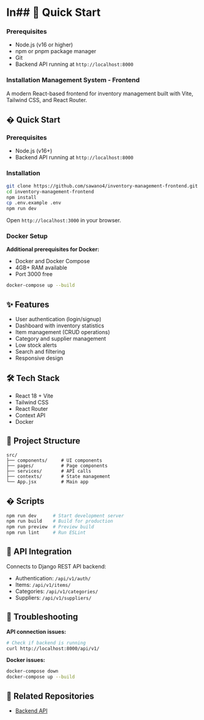 # In## 🚀 Quick Start

### Prerequisites
- Node.js (v16 or higher)
- npm or pnpm package manager
- Git
- Backend API running at `http://localhost:8000`


### Installation Management System - Frontend

A modern React-based frontend for inventory management built with Vite, Tailwind CSS, and React Router.

## � Quick Start

### Prerequisites
- Node.js (v16+)
- Backend API running at `http://localhost:8000`

### Installation

```bash
git clone https://github.com/sawano4/inventory-management-frontend.git
cd inventory-management-frontend
npm install
cp .env.example .env
npm run dev
```

Open `http://localhost:3000` in your browser.

### Docker Setup

**Additional prerequisites for Docker:**
- Docker and Docker Compose
- 4GB+ RAM available
- Port 3000 free

```bash
docker-compose up --build
```

## ✨ Features

- User authentication (login/signup)
- Dashboard with inventory statistics
- Item management (CRUD operations)
- Category and supplier management
- Low stock alerts
- Search and filtering
- Responsive design

## 🛠️ Tech Stack

- React 18 + Vite
- Tailwind CSS
- React Router
- Context API
- Docker

## 📁 Project Structure

```
src/
├── components/     # UI components
├── pages/          # Page components
├── services/       # API calls
├── contexts/       # State management
└── App.jsx         # Main app
```

## � Scripts

```bash
npm run dev      # Start development server
npm run build    # Build for production
npm run preview  # Preview build
npm run lint     # Run ESLint
```

## 🔗 API Integration

Connects to Django REST API backend:
- Authentication: `/api/v1/auth/`
- Items: `/api/v1/items/`
- Categories: `/api/v1/categories/`
- Suppliers: `/api/v1/suppliers/`

## 🐛 Troubleshooting

**API connection issues:**
```bash
# Check if backend is running
curl http://localhost:8000/api/v1/
```

**Docker issues:**
```bash
docker-compose down
docker-compose up --build
```

## 🔗 Related Repositories

- [Backend API](https://github.com/sawano4/inventory-management-backend)


